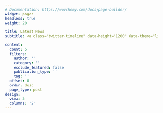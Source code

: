 ```yaml
---
# Documentation: https://wowchemy.com/docs/page-builder/
widget: pages
headless: true
weight: 20

title: Latest News
subtitle: <a class="twitter-timeline" data-height="1200" data-theme="light" href="https://twitter.com/RAISE_Ireland?ref_src=twsrc%5Etfw">Tweets by RAISE_Ireland</a> <script async src="https://platform.twitter.com/widgets.js" charset="utf-8"></script>

content:
  count: 5
  filters:
    author: ''
    category: ''
    exclude_featured: false
    publication_type: ''
    tag: ''
  offset: 0
  order: desc
  page_type: post
design:
  view: 3
  columns: '2'
---
```

